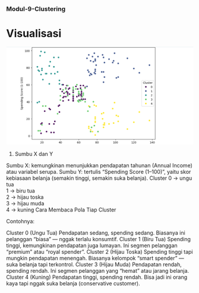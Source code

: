 ### Modul-9-Clustering
#  Visualisasi

![Dashboard Auto-MPG](https://github.com/RIFAANDIANI/Modul-9-Clustering/blob/master/Screenshot%202025-10-28%20024241.png)
1. Sumbu X dan Y

Sumbu X: kemungkinan menunjukkan pendapatan tahunan (Annual Income) atau variabel serupa.
Sumbu Y: tertulis “Spending Score (1–100)”, yaitu skor kebiasaan belanja (semakin tinggi, semakin suka belanja).
Cluster
0 → ungu tua  
1 → biru tua  
2 → hijau toska  
3 → hijau muda  
4 → kuning
Cara Membaca Pola Tiap Cluster

Contohnya:

Cluster 0 (Ungu Tua)
Pendapatan sedang, spending sedang. Biasanya ini pelanggan “biasa” — nggak terlalu konsumtif.
Cluster 1 (Biru Tua)
Spending tinggi, kemungkinan pendapatan juga lumayan. Ini segmen pelanggan “premium” atau “royal spender”.
Cluster 2 (Hijau Toska)
Spending tinggi tapi mungkin pendapatan menengah. Biasanya kelompok “smart spender” — suka belanja tapi terkontrol.
Cluster 3 (Hijau Muda)
Pendapatan rendah, spending rendah. Ini segmen pelanggan yang “hemat” atau jarang belanja.
Cluster 4 (Kuning)
Pendapatan tinggi, spending rendah. Bisa jadi ini orang kaya tapi nggak suka belanja (conservative customer).
